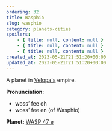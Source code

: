 ```yaml
---
ordering: 32
title: Wasphio
slug: wasphio
category: planets-cities
spoilers:
    - { title: null, content: null }
    - { title: null, content: null }
    - { title: null, content: null }
created_at: 2023-05-21T21:51:20+00:00
updated_at: 2023-05-21T21:51:20+00:00
---
```

A planet in [Velopa's](/category/planets-cities/velopa) empire.

**Pronunciation:**
- woss’ fee oh
- woss’ fee en (of Wasphio)

**Planet:**
[WASP 47 e](https://exoplanets.nasa.gov/exoplanet-catalog/6019/wasp-47-e/)